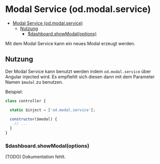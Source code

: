 # Modal Service (od.modal.service)

<!-- TOC -->

- [Modal Service (od.modal.service)](#modal-service-odmodalservice)
  - [Nutzung](#nutzung)
    - [$dashboard.showModal(options)](#dashboardshowmodaloptions)

<!-- /TOC -->

Mit dem Modal Service kann ein neues Modal erzeugt werden.

## Nutzung

Der Modal Service kann benutzt werden indem `od.modal.service` über Angular injected wird. Es empfiehlt sich diesen dann mit dem Parameter Namen `$modal` zu benutzen.

Beispiel:

```js
class controller {

  static $inject = ['od.modal.service'];

  constructor($modal) {
    // ...
  }
}
```

### $dashboard.showModal(options)

(TODO) Dokumentation fehlt.